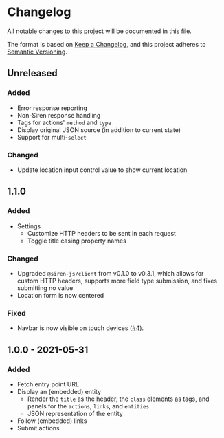 # Changelog

All notable changes to this project will be documented in this file.

The format is based on [Keep a Changelog][kac], and this project adheres to
[Semantic Versioning][semver].

[kac]: https://keepachangelog.com/en/1.0.0
[semver]: https://semver.org/spec/v2.0.0.html

## Unreleased

### Added

- Error response reporting
- Non-Siren response handling
- Tags for actions' `method` and `type`
- Display original JSON source (in addition to current state)
- Support for multi-`select`

### Changed

- Update location input control value to show current location

## 1.1.0

### Added

- Settings
  - Customize HTTP headers to be sent in each request
  - Toggle title casing property names

### Changed

- Upgraded `@siren-js/client` from v0.1.0 to v0.3.1, which allows for custom
  HTTP headers, supports more field type submission, and fixes submitting no
  value
- Location form is now centered

### Fixed

- Navbar is now visible on touch devices ([#4]).

[#4]: https://github.com/siren-js/api-browser/issues/4

## 1.0.0 - 2021-05-31

### Added

- Fetch entry point URL
- Display an (embedded) entity
  - Render the `title` as the header, the `class` elements as tags, and panels
    for the `actions`, `links`, and `entities`
  - JSON representation of the entity
- Follow (embedded) links
- Submit actions
